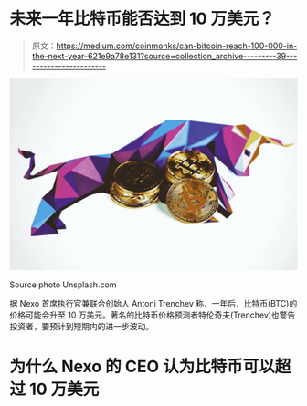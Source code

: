 # 未来一年比特币能否达到 10 万美元？

> 原文：<https://medium.com/coinmonks/can-bitcoin-reach-100-000-in-the-next-year-621e9a78e131?source=collection_archive---------39----------------------->

![](img/894a28994d72d7e20051cde8a031ad76.png)

Source photo Unsplash.com

据 Nexo 首席执行官兼联合创始人 Antoni Trenchev 称，一年后，比特币(BTC)的价格可能会升至 10 万美元。著名的比特币价格预测者特伦奇夫(Trenchev)也警告投资者，要预计到短期内的进一步波动。

# 为什么 Nexo 的 CEO 认为比特币可以超过 10 万美元